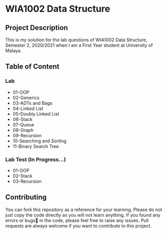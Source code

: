 # WIA1002 Data Structure

## Project Description

This is my solution for the lab questions of WIA1002 Data Structure, Semester 2, 2020/2021 when I am a First Year student at University of Malaya.

## Table of Content

### Lab

- 01-OOP
- 02-Generics
- 03-ADTs and Bags
- 04-Linked List
- 05-Doubly Linked List
- 06-Stack
- 07-Queue
- 08-Graph
- 09-Recursion
- 10-Searching and Sorting
- 11-Binary Search Tree

### Lab Test (In Progress...)

- 01-OOP
- 02-Stack
- 03-Recursion

## Contributing

You can fork this repository as a reference for your learning. Please do not just copy the code directly as you will not learn anything. If you found any errors or bugs🐛 in the code, please feel free to raise any issues. Pull requests are always welcome if you want to contribute to this project.
